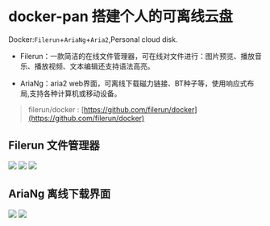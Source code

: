 # docker-pan 搭建个人的可离线云盘
Docker:`Filerun`+`AriaNg`+`Aria2`,Personal cloud disk. 

- Filerun：一款简洁的在线文件管理器，可在线对文件进行：图片预览、播放音乐、播放视频、文本编辑还支持语法高亮。

- AriaNg：aria2 web界面，可离线下载磁力链接、BT种子等，使用响应式布局,支持各种计算机或移动设备。

> filerun/docker : [https://github.com/filerun/docker](https://github.com/filerun/docker)

## Filerun 文件管理器
![][1]
![][2]
![][3]


  
## AriaNg 离线下载界面

![][4]
![][5]


  [1]: http://www.filerun.com/images/screenshot.jpg
  [2]: http://www.filerun.com/images/screenshot_photos.jpg
  [3]: http://www.filerun.com/images/screenshot_music.jpg
  [4]: https://raw.githubusercontent.com/mayswind/AriaNg-WebSite/master/screenshots/desktop.png
  [5]: https://raw.githubusercontent.com/mayswind/AriaNg-WebSite/master/screenshots/mobile.png